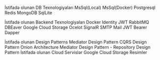 İstifadə olunan DB Texnologiyaları 
MsSql(Local)
MsSql(Docker)
Postgresql
Redis
MongoDB
SqlLite

İstifadə olunan Backend Texnologiyaları
Docker
Identity
JWT
RabbitMQ
DBEaver
Google Cloud Storage
Ocelot
SignalR
SMTP Mail
JWT Bearer
Dapper

İstifadə olunan Design Patterns
Mediator Design Pattern
CQRS Design Pattern
Onion Architecture
Mediator Design Pattern - Repository Design Pattern
İstifadə olunan Cloud Servislər
Google Cloud Storage
Resimler
